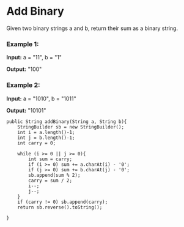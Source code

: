 # Add Binary

Given two binary strings a and b, return their sum as a binary string.

### Example 1:

**Input:** a = "11", b = "1"

**Output:** "100"

### Example 2:

**Input:** a = "1010", b = "1011"

**Output:** "10101"


	public String addBinary(String a, String b){
		StringBuilder sb = new StringBuilder();
		int i = a.length()-1;
		int j = b.length()-1;
		int carry = 0;

		while (i >= 0 || j >= 0){
			int sum = carry;
			if (i >= 0) sum += a.charAt(i) - '0';
			if (j >= 0) sum += b.charAt(j) - '0';
			sb.append(sum % 2);
			carry = sum / 2;
			i--;
			j--;
		}
		if (carry != 0) sb.append(carry);
		return sb.reverse().toString();

	}
